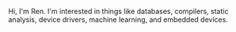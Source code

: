 Hi, I'm Ren. I'm interested in things like databases, compilers, static analysis, device drivers, machine learning, and embedded devices.
